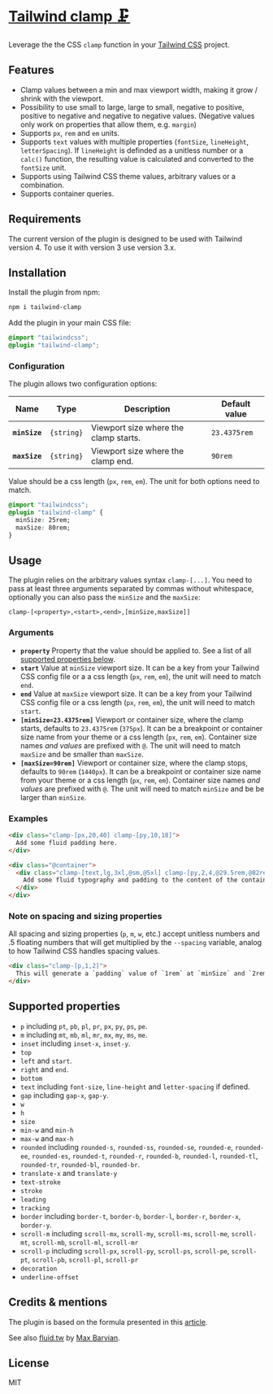 # [Tailwind clamp 🗜️](https://nicolas-cusan.github.io/tailwind-clamp/)

Leverage the the CSS `clamp` function in your [Tailwind CSS](https://tailwindcss.com/) project.

## Features

- Clamp values between a min and max viewport width, making it grow / shrink with the viewport.
- Possibility to use small to large, large to small, negative to positive, positive to negative and negative to negative values. (Negative values only work on properties that allow them, e.g. `margin`)
- Supports `px`, `rem` and `em` units.
- Supports `text` values with multiple properties (`fontSize`, `lineHeight`, `letterSpacing`). If `lineHeight` is definded as a unitless number or a `calc()` function, the resulting value is calculated and converted to the `fontSize` unit.
- Supports using Tailwind CSS theme values, arbitrary values or a combination.
- Supports container queries.

## Requirements

The current version of the plugin is designed to be used with Tailwind version 4. To use it with version 3 use version 3.x.

## Installation

Install the plugin from npm:

```sh
npm i tailwind-clamp
```

Add the plugin in your main CSS file:

```css
@import "tailwindcss";
@plugin "tailwind-clamp";
```

### Configuration

The plugin allows two configuration options:

| Name          | Type       | Description                           | Default value |
| ------------- | ---------- | ------------------------------------- | ------------- |
| **`minSize`** | `{string}` | Viewport size where the clamp starts. | `23.4375rem`  |
| **`maxSize`** | `{string}` | Viewport size where the clamp end.    | `90rem`       |

Value should be a css length (`px`, `rem`, `em`). The unit for both options need to match.

```css
@import "tailwindcss";
@plugin "tailwind-clamp" {
  minSize: 25rem;
  maxSize: 80rem;
}
```

## Usage

The plugin relies on the arbitrary values syntax `clamp-[...]`. You need to pass at least three arguments separated by commas without whitespace, optionally you can also pass the `minSize` and the `maxSize`:

```
clamp-[<property>,<start>,<end>,[minSize,maxSize]]
```

### Arguments

- **`property`** Property that the value should be applied to. See a list of all [supported properties below](#supported-properties).
- **`start`** Value at `minSize` viewport size. It can be a key from your Tailwind CSS config file or a a css length (`px`, `rem`, `em`), the unit will need to match `end`.
- **`end`** Value at `maxSize` viewport size. It can be a key from your Tailwind CSS config file or a css length (`px`, `rem`, `em`), the unit will need to match `start`.
- **`[minSize=23.4375rem]`** Viewport or container size, where the clamp starts, defaults to `23.4375rem` (`375px`). It can be a breakpoint or container size name from your theme or a css length (`px`, `rem`, `em`). Container size names _and values_ are prefixed with `@`. The unit will need to match `maxSize` and be smaller than `maxSize`.
- **`[maxSize=90rem]`** Viewport or container size, where the clamp stops, defaults to `90rem` (`1440px`). It can be a breakpoint or container size name from your theme or a css length (`px`, `rem`, `em`). Container size names _and values_ are prefixed with `@`. The unit will need to match `minSize` and be be larger than `minSize`.

### Examples

```html
<div class="clamp-[px,20,40] clamp-[py,10,18]">
  Add some fluid padding here.
</div>

<div class="@container">
  <div class="clamp-[text,lg,3xl,@sm,@5xl] clamp-[py,2,4,@29.5rem,@82rem]">
    Add some fluid typography and padding to the content of the container.
  </div>
</div>
```

### Note on spacing and sizing properties

All spacing and sizing properties (`p`, `m`, `w`, etc.) accept unitless numbers and .5 floating numbers that will get multiplied by the `--spacing` variable, analog to how Tailwind CSS handles spacing values.

```html
<div class="clamp-[p,1,2]">
  This will generate a `padding` value of `1rem` at `minSize` and `2rem` at `maxSize`.
</div>
```

## Supported properties

- `p` including `pt`, `pb`, `pl`, `pr`, `px`, `py`, `ps`, `pe`.
- `m` including `mt`, `mb`, `ml`, `mr`, `mx`, `my`, `ms`, `me`.
- `inset` including `inset-x`, `inset-y`.
- `top`
- `left` and `start`.
- `right` and `end`.
- `bottom`
- `text` including `font-size`, `line-height` and `letter-spacing` if defined.
- `gap` including `gap-x`, `gap-y`.
- `w`
- `h`
- `size`
- `min-w` and `min-h`
- `max-w` and `max-h`
- `rounded` including `rounded-s`, `rounded-ss`, `rounded-se`, `rounded-e`, `rounded-ee`, `rounded-es`, `rounded-t`, `rounded-r`, `rounded-b`, `rounded-l`, `rounded-tl`, `rounded-tr`, `rounded-bl`, `rounded-br`.
- `translate-x` and `translate-y`
- `text-stroke`
- `stroke`
- `leading`
- `tracking`
- `border` including `border-t`, `border-b`, `border-l`, `border-r`, `border-x`, `border-y`.
- `scroll-m` including `scroll-mx`, `scroll-my`, `scroll-ms`, `scroll-me`, `scroll-mt`, `scroll-mb`, `scroll-ml`, `scroll-mr`
- `scroll-p` including `scroll-px`, `scroll-py`, `scroll-ps`, `scroll-pe`, `scroll-pt`, `scroll-pb`, `scroll-pl`, `scroll-pr`
- `decoration`
- `underline-offset`

## Credits & mentions

The plugin is based on the formula presented in this [article](https://chriskirknielsen.com/blog/modern-fluid-typography-with-clamp/).

See also [fluid.tw](https://fluid.tw/) by [Max Barvian](https://barvian.me/).

## License

MIT